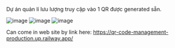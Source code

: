 Dự án quản lí lưu lượng truy cập vào 1 QR được generated sẵn. 

![image](https://github.com/user-attachments/assets/5715712f-49dd-4fb3-abd4-9957a3df47d2)
![image](https://github.com/user-attachments/assets/cf23570f-7a39-48d7-abcf-c88695618c56)
![image](https://github.com/user-attachments/assets/ca23ae1b-2d6a-4785-b1b0-755a068f9414)

Can come in web site by link here:
https://qr-code-management-production.up.railway.app/
